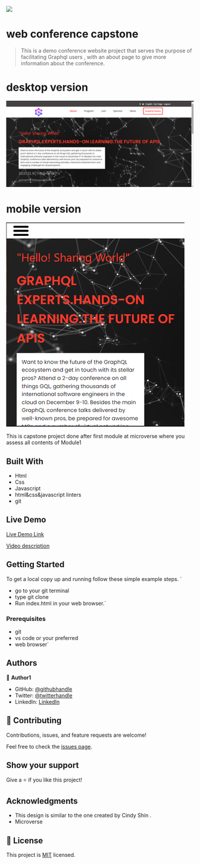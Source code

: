 ![](https://img.shields.io/badge/Microverse-blueviolet)

# web conference capstone

> This is a demo conference website project that serves the purpose of facilitating Graphql users , with an about page to give more information about the conference.

# desktop version

![screenshot](./assets/images/screen1.png)

# mobile version

![screenshot](./assets/images/screen2.png)

This is capstone project done after first module at microverse where you assess all contents of Module1

## Built With
- Html
- Css
- Javascript
- html&css&javascript linters
- git

## Live Demo

[Live Demo Link](https://mugishasam123.github.io/first-capstone-project/)

[Video description](https://mugishasam123.github.io/first-capstone-project/)

## Getting Started

To get a local copy up and running follow these simple example steps.
`
-  go to your git terminal
- type git clone <repository url>
- Run index.html in your web browser.`

### Prerequisites

- git
-  vs code or your preferred
-  web browser`




## Authors

👤 **Author1**

- GitHub: [@githubhandle](https://github.com/mugishasam123)
- Twitter: [@twitterhandle](https://twitter.com/mugishasamuel42/)
- LinkedIn: [LinkedIn](https://www.linkedin.com/in/mugisha-samuel-55a905208/)


## 🤝 Contributing

Contributions, issues, and feature requests are welcome!

Feel free to check the [issues page](../../issues/).

## Show your support

Give a ⭐️ if you like this project!

## Acknowledgments

- This design is similar to the one created by Cindy Shin .
- Microverse


## 📝 License

This project is [MIT](./MIT.md) licensed.
